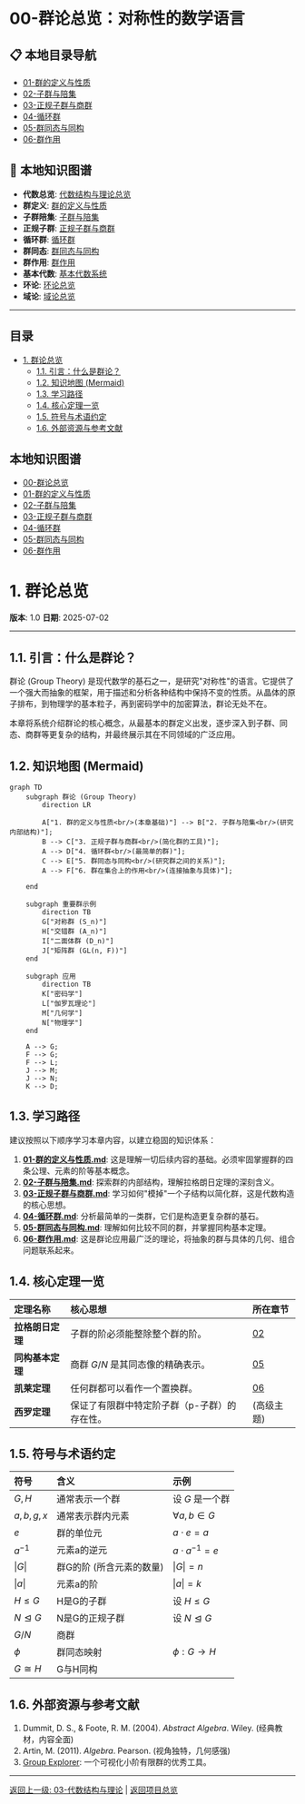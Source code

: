 # 00-群论总览：对称性的数学语言

## 📋 本地目录导航

- [01-群的定义与性质](./01-群的定义与性质.md)
- [02-子群与陪集](./02-子群与陪集.md)
- [03-正规子群与商群](./03-正规子群与商群.md)
- [04-循环群](./04-循环群.md)
- [05-群同态与同构](./05-群同态与同构.md)
- [06-群作用](./06-群作用.md)

## 🧠 本地知识图谱

- **代数总览**: [代数结构与理论总览](../00-代数结构与理论总览.md)
- **群定义**: [群的定义与性质](./01-群的定义与性质.md)
- **子群陪集**: [子群与陪集](./02-子群与陪集.md)
- **正规子群**: [正规子群与商群](./03-正规子群与商群.md)
- **循环群**: [循环群](./04-循环群.md)
- **群同态**: [群同态与同构](./05-群同态与同构.md)
- **群作用**: [群作用](./06-群作用.md)
- **基本代数**: [基本代数系统](../01-基本代数系统/00-模块总览.md)
- **环论**: [环论总览](../03-环论/00-环论总览.md)
- **域论**: [域论总览](../04-域论/00-域论总览.md)

---

<!-- 本地目录区块 -->
## 目录

- [1. 群论总览](#1-群论总览)
  - [1.1. 引言：什么是群论？](#11-引言什么是群论)
  - [1.2. 知识地图 (Mermaid)](#12-知识地图-mermaid)
  - [1.3. 学习路径](#13-学习路径)
  - [1.4. 核心定理一览](#14-核心定理一览)
  - [1.5. 符号与术语约定](#15-符号与术语约定)
  - [1.6. 外部资源与参考文献](#16-外部资源与参考文献)

<!-- 本地知识图谱区块 -->
## 本地知识图谱

- [00-群论总览](./00-群论总览.md)
- [01-群的定义与性质](./01-群的定义与性质.md)
- [02-子群与陪集](./02-子群与陪集.md)
- [03-正规子群与商群](./03-正规子群与商群.md)
- [04-循环群](./04-循环群.md)
- [05-群同态与同构](./05-群同态与同构.md)
- [06-群作用](./06-群作用.md)

# 1. 群论总览

**版本**: 1.0
**日期**: 2025-07-02

---

## 1.1. 引言：什么是群论？

群论 (Group Theory) 是现代数学的基石之一，是研究"对称性"的语言。它提供了一个强大而抽象的框架，用于描述和分析各种结构中保持不变的性质。从晶体的原子排布，到物理学的基本粒子，再到密码学中的加密算法，群论无处不在。

本章将系统介绍群论的核心概念，从最基本的群定义出发，逐步深入到子群、同态、商群等更复杂的结构，并最终展示其在不同领域的广泛应用。

## 1.2. 知识地图 (Mermaid)

```mermaid
graph TD
    subgraph 群论 (Group Theory)
        direction LR
        
        A["1. 群的定义与性质<br/>(本章基础)"] --> B["2. 子群与陪集<br/>(研究内部结构)"];
        B --> C["3. 正规子群与商群<br/>(简化群的工具)"];
        A --> D["4. 循环群<br/>(最简单的群)"];
        C --> E["5. 群同态与同构<br/>(研究群之间的关系)"];
        A --> F["6. 群在集合上的作用<br/>(连接抽象与具体)"];

    end

    subgraph 重要群示例
        direction TB
        G["对称群 (S_n)"]
        H["交错群 (A_n)"]
        I["二面体群 (D_n)"]
        J["矩阵群 (GL(n, F))"]
    end

    subgraph 应用
        direction TB
        K["密码学"]
        L["伽罗瓦理论"]
        M["几何学"]
        N["物理学"]
    end

    A --> G;
    F --> G;
    F --> L;
    J --> M;
    J --> N;
    K --> D;

```

## 1.3. 学习路径

建议按照以下顺序学习本章内容，以建立稳固的知识体系：

1. **[01-群的定义与性质.md](./01-群的定义与性质.md)**: 这是理解一切后续内容的基础。必须牢固掌握群的四条公理、元素的阶等基本概念。
2. **[02-子群与陪集.md](./02-子群与陪集.md)**: 探索群的内部结构，理解拉格朗日定理的深刻含义。
3. **[03-正规子群与商群.md](./03-正规子群与商群.md)**: 学习如何"模掉"一个子结构以简化群，这是代数构造的核心思想。
4. **[04-循环群.md](./04-循环群.md)**: 分析最简单的一类群，它们是构造更复杂群的基石。
5. **[05-群同态与同构.md](./05-群同态与同构.md)**: 理解如何比较不同的群，并掌握同构基本定理。
6. **[06-群作用.md](./06-群作用.md)**: 这是群论应用最广泛的理论，将抽象的群与具体的几何、组合问题联系起来。

## 1.4. 核心定理一览

| 定理名称 | 核心思想 | 所在章节 |
| :--- | :--- | :--- |
| **拉格朗日定理** | 子群的阶必须能整除整个群的阶。 | [02](./02-子群与陪集.md) |
| **同构基本定理** | 商群 $G/N$ 是其同态像的精确表示。 | [05](./05-群同态与同构.md) |
| **凯莱定理** | 任何群都可以看作一个置换群。 | [06](./06-群作用.md) |
| **西罗定理** | 保证了有限群中特定阶子群（p-子群）的存在性。 | (高级主题) |

## 1.5. 符号与术语约定

| 符号 | 含义 | 示例 |
|:--- |:---|:---|
| $G, H$ | 通常表示一个群 | 设 $G$ 是一个群 |
| $a, b, g, x$ | 通常表示群内元素 | $\forall a, b \in G$ |
| $e$ | 群的单位元 | $a \cdot e = a$ |
| $a^{-1}$ | 元素a的逆元 | $a \cdot a^{-1} = e$ |
| $\|G\|$ | 群G的阶 (所含元素的数量) | $\|G\|=n$ |
| $\|a\|$ | 元素a的阶 | $\|a\|=k$ |
| $H \le G$ | H是G的子群 | 设 $H \le G$ |
| $N \trianglelefteq G$ | N是G的正规子群 | 设 $N \trianglelefteq G$ |
| $G/N$ | 商群 | |
| $\phi$ | 群同态映射 | $\phi: G \to H$ |
| $G \cong H$ | G与H同构 | |

## 1.6. 外部资源与参考文献

1. Dummit, D. S., & Foote, R. M. (2004). *Abstract Algebra*. Wiley. (经典教材，内容全面)
2. Artin, M. (2011). *Algebra*. Pearson. (视角独特，几何感强)
3. [Group Explorer](https://groupexplorer.net/): 一个可视化小阶有限群的优秀工具。

---
[返回上一级: 03-代数结构与理论](../00-代数结构与理论总览.md) | [返回项目总览](../../09-项目总览/00-项目总览.md)
